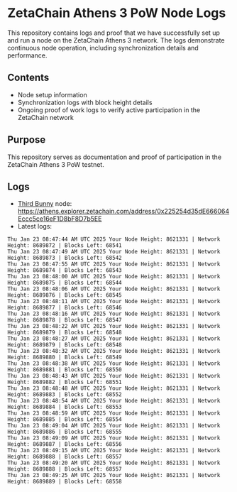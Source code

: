 # ZetaChain Athens 3 PoW Node Logs
This repository contains logs and proof that we have successfully set up and run a node on the ZetaChain Athens 3 network. The logs demonstrate continuous node operation, including synchronization details and performance.

## Contents
- Node setup information
- Synchronization logs with block height details
- Ongoing proof of work logs to verify active participation in the ZetaChain network

## Purpose
This repository serves as documentation and proof of participation in the ZetaChain Athens 3 PoW testnet.

## Logs

- [Third Bunny](https://thirdbunny.xyz/) node: https://athens.explorer.zetachain.com/address/0x225254d35dE666064Eccc5ce16eF1D8bF8D7b5EE
- Latest logs:
```
Thu Jan 23 08:47:44 AM UTC 2025 Your Node Height: 8621331 | Network Height: 8689872 | Blocks Left: 68541
Thu Jan 23 08:47:49 AM UTC 2025 Your Node Height: 8621331 | Network Height: 8689873 | Blocks Left: 68542
Thu Jan 23 08:47:55 AM UTC 2025 Your Node Height: 8621331 | Network Height: 8689874 | Blocks Left: 68543
Thu Jan 23 08:48:00 AM UTC 2025 Your Node Height: 8621331 | Network Height: 8689875 | Blocks Left: 68544
Thu Jan 23 08:48:06 AM UTC 2025 Your Node Height: 8621331 | Network Height: 8689876 | Blocks Left: 68545
Thu Jan 23 08:48:11 AM UTC 2025 Your Node Height: 8621331 | Network Height: 8689877 | Blocks Left: 68546
Thu Jan 23 08:48:16 AM UTC 2025 Your Node Height: 8621331 | Network Height: 8689878 | Blocks Left: 68547
Thu Jan 23 08:48:22 AM UTC 2025 Your Node Height: 8621331 | Network Height: 8689879 | Blocks Left: 68548
Thu Jan 23 08:48:27 AM UTC 2025 Your Node Height: 8621331 | Network Height: 8689879 | Blocks Left: 68548
Thu Jan 23 08:48:32 AM UTC 2025 Your Node Height: 8621331 | Network Height: 8689880 | Blocks Left: 68549
Thu Jan 23 08:48:38 AM UTC 2025 Your Node Height: 8621331 | Network Height: 8689881 | Blocks Left: 68550
Thu Jan 23 08:48:43 AM UTC 2025 Your Node Height: 8621331 | Network Height: 8689882 | Blocks Left: 68551
Thu Jan 23 08:48:48 AM UTC 2025 Your Node Height: 8621331 | Network Height: 8689883 | Blocks Left: 68552
Thu Jan 23 08:48:54 AM UTC 2025 Your Node Height: 8621331 | Network Height: 8689884 | Blocks Left: 68553
Thu Jan 23 08:48:59 AM UTC 2025 Your Node Height: 8621331 | Network Height: 8689885 | Blocks Left: 68554
Thu Jan 23 08:49:04 AM UTC 2025 Your Node Height: 8621331 | Network Height: 8689886 | Blocks Left: 68555
Thu Jan 23 08:49:09 AM UTC 2025 Your Node Height: 8621331 | Network Height: 8689887 | Blocks Left: 68556
Thu Jan 23 08:49:15 AM UTC 2025 Your Node Height: 8621331 | Network Height: 8689888 | Blocks Left: 68557
Thu Jan 23 08:49:20 AM UTC 2025 Your Node Height: 8621331 | Network Height: 8689888 | Blocks Left: 68557
Thu Jan 23 08:49:25 AM UTC 2025 Your Node Height: 8621331 | Network Height: 8689889 | Blocks Left: 68558
```
